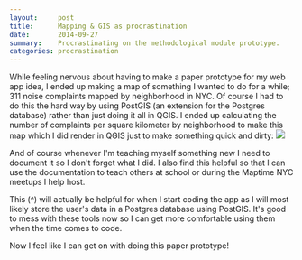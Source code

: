 ```yaml
---
layout:     post
title:      Mapping & GIS as procrastination
date:       2014-09-27
summary:    Procrastinating on the methodological module prototype.
categories: procrastination
---
```


While feeling nervous about having to make a paper prototype for my web app idea, I ended up making a map of something I wanted to do for a while; 311 noise complaints mapped by neighborhood in NYC. Of course I had to do this the hard way by using PostGIS (an extension for the Postgres database) rather than just doing it all in QGIS. I ended up calculating the number of complaints per square kilometer by neighborhood to make this map which I did render in QGIS just to make something quick and dirty:
![]({{site.url}}/assets/nyc-hood-noise.png)

And of course whenever I'm teaching myself something new I need to document it so I don't forget what I did. I also find this helpful so that I can use the documentation to teach others at school or during the Maptime NYC meetups I help host.

<script src="https://gist.github.com/clhenrick/ebc8dc779fb6f5ee6a88.js"></script>

This (^) will actually be helpful for when I start coding the app as I will most likely store the user's data in a Postgres database using PostGIS. It's good to mess with these tools now so I can get more comfortable using them when the time comes to code.  

Now I feel like I can get on with doing this paper prototype!